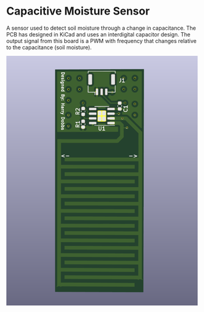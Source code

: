 # Capacitive Moisture Sensor
A sensor used to detect soil moisture through a change in capacitance. 
The PCB has designed in KiCad and uses an interdigital capacitor design.
The output signal from this board is a PWM with frequency that changes
relative to the capacitance (soil moisture). 

![scene](/images/front.png) 

